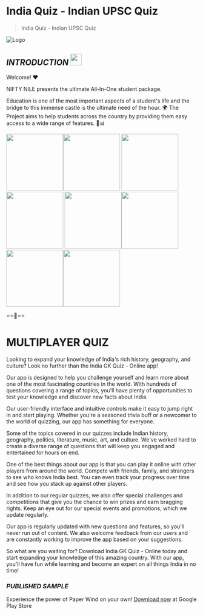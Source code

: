 # **India Quiz - Indian UPSC Quiz**
> India Quiz - Indian UPSC Quiz

![Logo](https://play-lh.googleusercontent.com/PIkk_DrhlQjGimDrVwpE1tBO7uh8APycctzhcZap2mht7Demss8ZWmENuwj0GXJjFA=s48-rw)

## ***INTRODUCTION***  <img src="https://raw.githubusercontent.com/MartinHeinz/MartinHeinz/master/wave.gif" width="30px">

Welcome! ❤

NIFTY NILE presents the ultimate All-In-One student package.

Education is one of the most important aspects of a student's life and the bridge to this immense castle is the ultimate need of the hour. 🌍
The Project aims to help students across the country by providing them easy access to a wide range of features. 📰📊

<img src="https://play-lh.googleusercontent.com/F3dRzI4IE3jo6eTrRIUQal8yG297aKjHMYe2PSIyjk6sP5c2KoDYIuyAVwEUfOFrLyQ=w526-h296-rw" width="150px"><img src="https://play-lh.googleusercontent.com/yisT1DIvWhQvSH-JxifhHrdLhYrHWnlASGI3YWDD5NeAQXqE_DyexzEqRK0ihX1ka0LM=w526-h296-rw" width="150px">
<img src="https://play-lh.googleusercontent.com/4vDrAAvtoM_sR-7OYIlyx54no17Eo2XAImzxBGnwqZvgHJntFS1JH2IovRmV5TNhJw=w526-h296-rw" width="150px">
<img src="https://play-lh.googleusercontent.com/XWLsYsG9HNGIQ44wGPmSPA6SVdMqIje08PQA81y4doDkZwknEdnSxCyEvtMUkoPFAA=w526-h296-rw" width="150px">
<img src="https://play-lh.googleusercontent.com/Xg5gJ4PO7ORdyYjF63_12djTJRfRZUUJbcaq5VZ7O7ucMSSuIR5nnckRdjU72Y4jMg=w526-h296-rw" width="150px"><img src="https://play-lh.googleusercontent.com/vBK3smV0XM5TorBEA17yZm1y4f1MoMvgnjkpsSoaVMPyxDVAWZwVKCeD24QVack6Gsk=w526-h296-rw" width="150px"><img src="https://play-lh.googleusercontent.com/9wAGb_OUBdRW2heTWqYEdr4Ys2AGkkhn_uFNYoZIND1fJQ8iUS03Bw-XmMP5NpXXBo7Z=w526-h296-rw" width="150px"><img src="https://play-lh.googleusercontent.com/t0fe5gn4tFOE9XzmRv2PkhSa95vjUEE7M_EQgq7m4rPcwCFpm_A3LQeXvbz7zACF0A=w526-h296-rw" width="150px">



⭐⭐🌟⭐⭐

# **MULTIPLAYER QUIZ**

Looking to expand your knowledge of India's rich history, geography, and culture? Look no further than the India GK Quiz - Online app!

Our app is designed to help you challenge yourself and learn more about one of the most fascinating countries in the world. With hundreds of questions covering a range of topics, you'll have plenty of opportunities to test your knowledge and discover new facts about India.

Our user-friendly interface and intuitive controls make it easy to jump right in and start playing. Whether you're a seasoned trivia buff or a newcomer to the world of quizzing, our app has something for everyone.

Some of the topics covered in our quizzes include Indian history, geography, politics, literature, music, art, and culture. We've worked hard to create a diverse range of questions that will keep you engaged and entertained for hours on end.

One of the best things about our app is that you can play it online with other players from around the world. Compete with friends, family, and strangers to see who knows India best. You can even track your progress over time and see how you stack up against other players.

In addition to our regular quizzes, we also offer special challenges and competitions that give you the chance to win prizes and earn bragging rights. Keep an eye out for our special events and promotions, which we update regularly.

Our app is regularly updated with new questions and features, so you'll never run out of content. We also welcome feedback from our users and are constantly working to improve the app based on your suggestions.

So what are you waiting for? Download India GK Quiz - Online today and start expanding your knowledge of this amazing country. With our app, you'll have fun while learning and become an expert on all things India in no time!
### ***PUBLISHED SAMPLE***
Experience the power of Paper Wind on your own!
[Download now](https://play.google.com/store/apps/details?id=com.nbird.quiz_india) at Google Play Store
